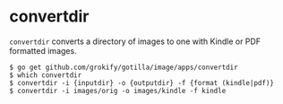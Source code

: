 # convertdir

`convertdir` converts a directory of images to one with Kindle or PDF formatted images.

```
$ go get github.com/grokify/gotilla/image/apps/convertdir
$ which convertdir
$ convertdir -i {inputdir} -o {outputdir} -f {format (kindle|pdf)}
$ convertdir -i images/orig -o images/kindle -f kindle
```